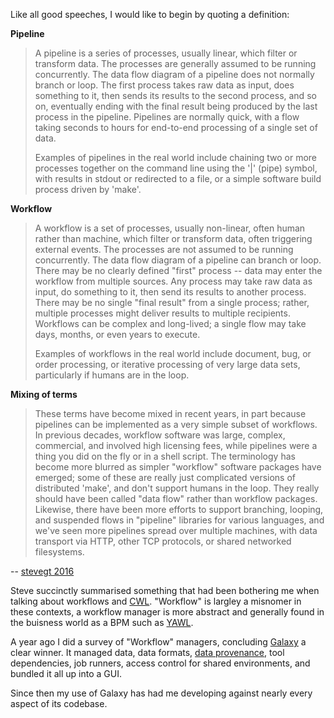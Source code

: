 Like all good speeches, I would like to begin by quoting a definition:

__Pipeline__
>A pipeline is a series of processes, usually linear, which filter or transform data. The processes are generally assumed to be running concurrently. The data flow diagram of a pipeline does not normally branch or loop. The first process takes raw data as input, does something to it, then sends its results to the second process, and so on, eventually ending with the final result being produced by the last process in the pipeline. Pipelines are normally quick, with a flow taking seconds to hours for end-to-end processing of a single set of data.
>
>Examples of pipelines in the real world include chaining two or more processes together on the command line using the '|' (pipe) symbol, with results in stdout or redirected to a file, or a simple software build process driven by 'make'.

__Workflow__
>A workflow is a set of processes, usually non-linear, often human rather than machine, which filter or transform data, often triggering external events. The processes are not assumed to be running concurrently. The data flow diagram of a pipeline can branch or loop. There may be no clearly defined "first" process -- data may enter the workflow from multiple sources. Any process may take raw data as input, do something to it, then send its results to another process. There may be no single "final result" from a single process; rather, multiple processes might deliver results to multiple recipients. Workflows can be complex and long-lived; a single flow may take days, months, or even years to execute.
>
>Examples of workflows in the real world include document, bug, or order processing, or iterative processing of very large data sets, particularly if humans are in the loop.

__Mixing of terms__
>These terms have become mixed in recent years, in part because pipelines can be implemented as a very simple subset of workflows. In previous decades, workflow software was large, complex, commercial, and involved high licensing fees, while pipelines were a thing you did on the fly or in a shell script. The terminology has become more blurred as simpler "workflow" software packages have emerged; some of these are really just complicated versions of distributed 'make', and don't support humans in the loop. They really should have been called "data flow" rather than workflow packages. Likewise, there have been more efforts to support branching, looping, and suspended flows in "pipeline" libraries for various languages, and we've seen more pipelines spread over multiple machines, with data transport via HTTP, other TCP protocols, or shared networked filesystems.

-- [stevegt 2016](https://www.biostars.org/p/17696/#203354)

Steve succinctly summarised something that had been bothering me when talking about workflows and [CWL](https://github.com/common-workflow-language/common-workflow-language). "Workflow" is largley a misnomer in these contexts, a workflow manager is more abstract and generally found in the buisness world as a BPM such as [YAWL](http://www.yawlfoundation.org/).

A year ago I did a survey of "Workflow" managers, concluding [Galaxy](https://galaxyproject.org/) a clear winner. It managed data, data formats, [data provenance](https://en.wikipedia.org/wiki/Data_lineage#Data_Provenance), tool dependencies, job runners, access control for shared environments, and bundled it all up into a GUI.

Since then my use of Galaxy has had me developing against nearly every aspect of its codebase. 
